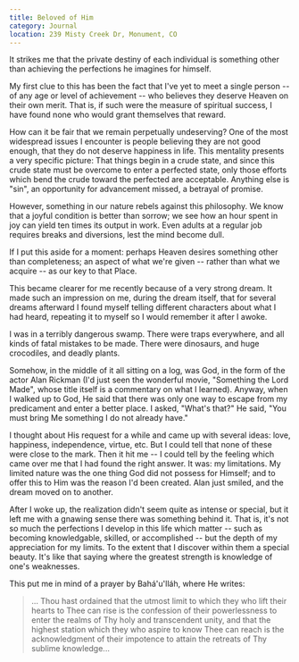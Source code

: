 ```yaml
---
title: Beloved of Him
category: Journal
location: 239 Misty Creek Dr, Monument, CO
---
```


It strikes me that the private destiny of each individual is something
other than achieving the perfections he imagines for himself.

My first clue to this has been the fact that I've yet to meet a single
person -- of any age or level of achievement -- who believes they
deserve Heaven on their own merit.  That is, if such were the measure of
spiritual success, I have found none who would grant themselves that
reward.

How can it be fair that we remain perpetually undeserving?  One of the
most widespread issues I encounter is people believing they are not good
enough, that they do not deserve happiness in life.  This mentality
presents a very specific picture: That things begin in a crude state,
and since this crude state must be overcome to enter a perfected state,
only those efforts which bend the crude toward the perfected are
acceptable.  Anything else is "sin", an opportunity for advancement
missed, a betrayal of promise.

However, something in our nature rebels against this philosophy.  We
know that a joyful condition is better than sorrow; we see how an hour
spent in joy can yield ten times its output in work.  Even adults at a
regular job requires breaks and diversions, lest the mind become dull.

If I put this aside for a moment: perhaps Heaven desires something other
than completeness; an aspect of what we're given -- rather than what we
acquire -- as our key to that Place.

This became clearer for me recently because of a very strong dream.  It
made such an impression on me, during the dream itself, that for several
dreams afterward I found myself telling different characters about what
I had heard, repeating it to myself so I would remember it after I
awoke.

I was in a terribly dangerous swamp.  There were traps everywhere, and
all kinds of fatal mistakes to be made.  There were dinosaurs, and huge
crocodiles, and deadly plants.

Somehow, in the middle of it all sitting on a log, was God, in the form
of the actor Alan Rickman (I'd just seen the wonderful movie, "Something
the Lord Made", whose title itself is a commentary on what I learned).
Anyway, when I walked up to God, He said that there was only one way to
escape from my predicament and enter a better place.  I asked, "What's
that?"  He said, "You must bring Me something I do not already have."

I thought about His request for a while and came up with several ideas:
love, happiness, independence, virtue, etc.  But I could tell that none
of these were close to the mark.  Then it hit me -- I could tell by the
feeling which came over me that I had found the right answer.  It was:
my limitations.  My limited nature was the one thing God did not possess
for Himself; and to offer this to Him was the reason I'd been created.
Alan just smiled, and the dream moved on to another.

After I woke up, the realization didn't seem quite as intense or
special, but it left me with a gnawing sense there was something behind
it.  That is, it's not so much the perfections I develop in this life
which matter -- such as becoming knowledgable, skilled, or accomplished
-- but the depth of my appreciation for my limits.  To the extent that I
discover within them a special beauty.  It's like that saying where the
greatest strength is knowledge of one's weaknesses.

This put me in mind of a prayer by Bahá'u'lláh, where He writes:

> ... Thou hast ordained that the utmost limit to which they who lift
> their hearts to Thee can rise is the confession of their powerlessness
> to enter the realms of Thy holy and transcendent unity, and that the
> highest station which they who aspire to know Thee can reach is the
> acknowledgment of their impotence to attain the retreats of Thy
> sublime knowledge...


